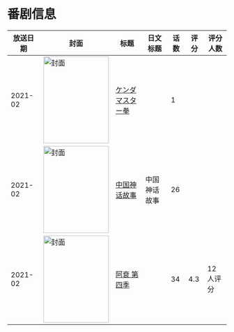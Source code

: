 # 番剧信息

|放送日期|封面|标题|日文标题|话数|评分|评分人数|
|---|---|---|---|---|---|---|
|2021-02|<img src="//lain.bgm.tv/pic/cover/c/dd/10/366177_JJjb9.jpg" alt="封面" style="width:150px;height:200px;object-fit:cover;">|[ケンダマスター拳](https://bangumi.tv/subject/366177)||1|||
|2021-02|<img src="//lain.bgm.tv/pic/cover/c/56/c0/530890_kF9Kx.jpg" alt="封面" style="width:150px;height:200px;object-fit:cover;">|[中国神话故事](https://bangumi.tv/subject/530890)|中国神话故事|26|||
|2021-02|<img src="//lain.bgm.tv/pic/cover/c/df/7c/331076_J86X8.jpg" alt="封面" style="width:150px;height:200px;object-fit:cover;">|[阿衰 第四季](https://bangumi.tv/subject/331076)||34|4.3|12人评分|
